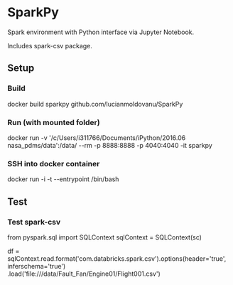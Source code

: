 # SparkPy

Spark environment with Python interface via Jupyter Notebook.

Includes spark-csv package.

## Setup
### Build
docker build sparkpy github.com/lucianmoldovanu/SparkPy

### Run (with mounted folder)
docker run -v '/c/Users/i311766/Documents/iPython/2016.06 nasa_pdms/data':/data/ --rm -p 8888:8888 -p 4040:4040 -it sparkpy

### SSH into docker container
docker run -i -t --entrypoint /bin/bash <imageID>

## Test
### Test spark-csv
from pyspark.sql import SQLContext
sqlContext = SQLContext(sc)

df = sqlContext.read.format('com.databricks.spark.csv').options(header='true', inferschema='true') \
  .load('file:///data/Fault_Fan/Engine01/Flight001.csv')

